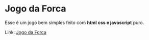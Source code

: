 # Jogo da Forca

Esse é um jogo bem simples feito com **html css e javascript** puro.

Link: [Jogo da Forca](https://jogo-da-forca-liart.vercel.app/)
